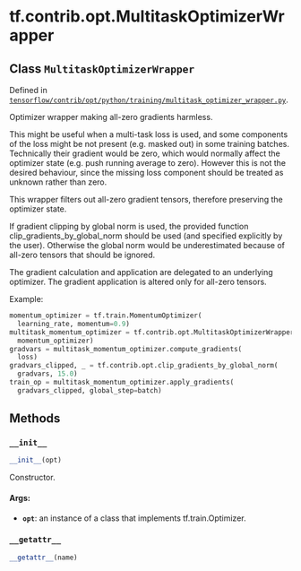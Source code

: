 <div itemscope itemtype="http://developers.google.com/ReferenceObject">
<meta itemprop="name" content="tf.contrib.opt.MultitaskOptimizerWrapper" />
<meta itemprop="property" content="__getattr__"/>
<meta itemprop="property" content="__init__"/>
</div>

# tf.contrib.opt.MultitaskOptimizerWrapper

## Class `MultitaskOptimizerWrapper`





Defined in [`tensorflow/contrib/opt/python/training/multitask_optimizer_wrapper.py`](https://www.tensorflow.org/code/tensorflow/contrib/opt/python/training/multitask_optimizer_wrapper.py).

Optimizer wrapper making all-zero gradients harmless.

This might be useful when a multi-task loss is used,
and some components of the loss might be
not present (e.g. masked out) in some training batches.
Technically their gradient would be zero,
which would normally affect the optimizer state
(e.g. push running average to zero).
However this is not the desired behaviour,
since the missing loss component
should be treated as unknown rather than zero.

This wrapper filters out all-zero gradient tensors,
therefore preserving the optimizer state.

If gradient clipping by global norm is used,
the provided function clip_gradients_by_global_norm
should be used (and specified explicitly by the user).
Otherwise the global norm would be underestimated
because of all-zero tensors that should be ignored.

The gradient calculation and application
are delegated to an underlying optimizer.
The gradient application is altered only for all-zero tensors.

Example:
```python
momentum_optimizer = tf.train.MomentumOptimizer(
  learning_rate, momentum=0.9)
multitask_momentum_optimizer = tf.contrib.opt.MultitaskOptimizerWrapper(
  momentum_optimizer)
gradvars = multitask_momentum_optimizer.compute_gradients(
  loss)
gradvars_clipped, _ = tf.contrib.opt.clip_gradients_by_global_norm(
  gradvars, 15.0)
train_op = multitask_momentum_optimizer.apply_gradients(
  gradvars_clipped, global_step=batch)
```

## Methods

<h3 id="__init__"><code>__init__</code></h3>

``` python
__init__(opt)
```

Constructor.

#### Args:

* <b>`opt`</b>: an instance of a class that implements tf.train.Optimizer.

<h3 id="__getattr__"><code>__getattr__</code></h3>

``` python
__getattr__(name)
```





